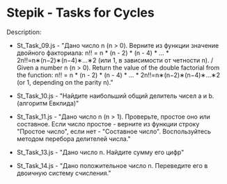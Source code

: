# Stepik - Tasks for Cycles
Description:

- St_Task_09.js - 
"Дано число n (n > 0). Верните из функции значение двойного факториала: n!! = n * (n - 2) * (n - 4) * ... * 2n!!=n∗(n−2)∗(n−4)∗...∗2 (или 1, в зависимости от четности n). / Given a number n (n > 0). Return the value of the double factorial from the function: n!! = n * (n - 2) * (n - 4) * ... * 2n!!=n∗(n−2)∗(n−4)∗...∗2 (or 1, depending on the parity n)."

- St_Task_10.js - 
"Найдите наибольший общий делитель чисел a и b. (алгоритм Евклида)"

- St_Task_11.js - 
"Дано число n (n > 1). Проверьте, простое оно или составное. Если число простое - верните из функции строку "Простое число", если нет - "Составное число". Воспользуйтесь методом перебора делителей числа."

- St_Task_13.js - 
"Дано число n. Найдите сумму его цифр"

- St_Task_14.js - 
"Дано положительное число n. Переведите его в двоичную систему счисления."
